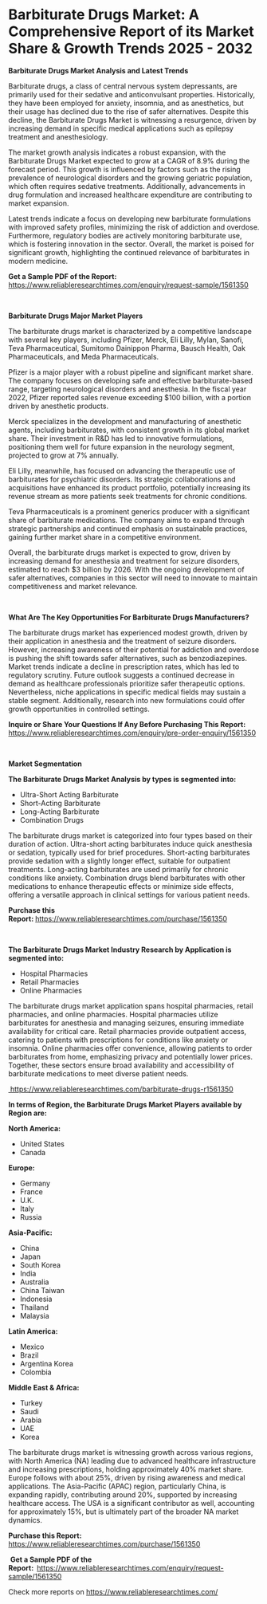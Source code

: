 <p><h1>Barbiturate Drugs Market: A Comprehensive Report of its Market Share & Growth Trends 2025 - 2032</h1></p><p><strong>Barbiturate Drugs Market Analysis and Latest Trends</strong></p>
<p><p>Barbiturate drugs, a class of central nervous system depressants, are primarily used for their sedative and anticonvulsant properties. Historically, they have been employed for anxiety, insomnia, and as anesthetics, but their usage has declined due to the rise of safer alternatives. Despite this decline, the Barbiturate Drugs Market is witnessing a resurgence, driven by increasing demand in specific medical applications such as epilepsy treatment and anesthesiology.</p><p>The market growth analysis indicates a robust expansion, with the Barbiturate Drugs Market expected to grow at a CAGR of 8.9% during the forecast period. This growth is influenced by factors such as the rising prevalence of neurological disorders and the growing geriatric population, which often requires sedative treatments. Additionally, advancements in drug formulation and increased healthcare expenditure are contributing to market expansion.</p><p>Latest trends indicate a focus on developing new barbiturate formulations with improved safety profiles, minimizing the risk of addiction and overdose. Furthermore, regulatory bodies are actively monitoring barbiturate use, which is fostering innovation in the sector. Overall, the market is poised for significant growth, highlighting the continued relevance of barbiturates in modern medicine.</p></p>
<p><strong>Get a Sample PDF of the Report:&nbsp;</strong> <a href="https://www.reliableresearchtimes.com/enquiry/request-sample/1561350?utm_campaign=2196&utm_medium=2&utm_source=Github&utm_content=ia&utm_term=08032025&utm_id=barbiturate-drugs">https://www.reliableresearchtimes.com/enquiry/request-sample/1561350</a></p>
<p>&nbsp;</p>
<p><strong>Barbiturate Drugs Major Market Players</strong></p>
<p><p>The barbiturate drugs market is characterized by a competitive landscape with several key players, including Pfizer, Merck, Eli Lilly, Mylan, Sanofi, Teva Pharmaceutical, Sumitomo Dainippon Pharma, Bausch Health, Oak Pharmaceuticals, and Meda Pharmaceuticals. </p><p>Pfizer is a major player with a robust pipeline and significant market share. The company focuses on developing safe and effective barbiturate-based range, targeting neurological disorders and anesthesia. In the fiscal year 2022, Pfizer reported sales revenue exceeding $100 billion, with a portion driven by anesthetic products.</p><p>Merck specializes in the development and manufacturing of anesthetic agents, including barbiturates, with consistent growth in its global market share. Their investment in R&D has led to innovative formulations, positioning them well for future expansion in the neurology segment, projected to grow at 7% annually.</p><p>Eli Lilly, meanwhile, has focused on advancing the therapeutic use of barbiturates for psychiatric disorders. Its strategic collaborations and acquisitions have enhanced its product portfolio, potentially increasing its revenue stream as more patients seek treatments for chronic conditions.</p><p>Teva Pharmaceuticals is a prominent generics producer with a significant share of barbiturate medications. The company aims to expand through strategic partnerships and continued emphasis on sustainable practices, gaining further market share in a competitive environment.</p><p>Overall, the barbiturate drugs market is expected to grow, driven by increasing demand for anesthesia and treatment for seizure disorders, estimated to reach $3 billion by 2026. With the ongoing development of safer alternatives, companies in this sector will need to innovate to maintain competitiveness and market relevance.</p></p>
<p>&nbsp;</p>
<p><strong>What Are The Key Opportunities For Barbiturate Drugs Manufacturers?</strong></p>
<p><p>The barbiturate drugs market has experienced modest growth, driven by their application in anesthesia and the treatment of seizure disorders. However, increasing awareness of their potential for addiction and overdose is pushing the shift towards safer alternatives, such as benzodiazepines. Market trends indicate a decline in prescription rates, which has led to regulatory scrutiny. Future outlook suggests a continued decrease in demand as healthcare professionals prioritize safer therapeutic options. Nevertheless, niche applications in specific medical fields may sustain a stable segment. Additionally, research into new formulations could offer growth opportunities in controlled settings.</p></p>
<p><strong>Inquire or Share Your Questions If Any Before Purchasing This Report:</strong> <a href="https://www.reliableresearchtimes.com/enquiry/pre-order-enquiry/1561350?utm_campaign=2196&utm_medium=2&utm_source=Github&utm_content=ia&utm_term=08032025&utm_id=barbiturate-drugs">https://www.reliableresearchtimes.com/enquiry/pre-order-enquiry/1561350</a></p>
<p>&nbsp;</p>
<p><strong>Market Segmentation</strong></p>
<p><strong>The Barbiturate Drugs Market Analysis by types is segmented into:</strong></p>
<p><ul><li>Ultra-Short Acting Barbiturate</li><li>Short-Acting Barbiturate</li><li>Long-Acting Barbiturate</li><li>Combination Drugs</li></ul></p>
<p><p>The barbiturate drugs market is categorized into four types based on their duration of action. Ultra-short acting barbiturates induce quick anesthesia or sedation, typically used for brief procedures. Short-acting barbiturates provide sedation with a slightly longer effect, suitable for outpatient treatments. Long-acting barbiturates are used primarily for chronic conditions like anxiety. Combination drugs blend barbiturates with other medications to enhance therapeutic effects or minimize side effects, offering a versatile approach in clinical settings for various patient needs.</p></p>
<p><strong>Purchase this Report:&nbsp;</strong><a href="https://www.reliableresearchtimes.com/purchase/1561350?utm_campaign=2196&utm_medium=2&utm_source=Github&utm_content=ia&utm_term=08032025&utm_id=barbiturate-drugs">https://www.reliableresearchtimes.com/purchase/1561350</a></p>
<p>&nbsp;</p>
<p><strong>The Barbiturate Drugs Market Industry Research by Application is segmented into:</strong></p>
<p><ul><li>Hospital Pharmacies</li><li>Retail Pharmacies</li><li>Online Pharmacies</li></ul></p>
<p><p>The barbiturate drugs market application spans hospital pharmacies, retail pharmacies, and online pharmacies. Hospital pharmacies utilize barbiturates for anesthesia and managing seizures, ensuring immediate availability for critical care. Retail pharmacies provide outpatient access, catering to patients with prescriptions for conditions like anxiety or insomnia. Online pharmacies offer convenience, allowing patients to order barbiturates from home, emphasizing privacy and potentially lower prices. Together, these sectors ensure broad availability and accessibility of barbiturate medications to meet diverse patient needs.</p></p>
<p><a href="https://www.reliableresearchtimes.com/barbiturate-drugs-r1561350?utm_campaign=2196&utm_medium=2&utm_source=Github&utm_content=ia&utm_term=08032025&utm_id=barbiturate-drugs">&nbsp;https://www.reliableresearchtimes.com/barbiturate-drugs-r1561350</a></p>
<p><strong>In terms of Region, the Barbiturate Drugs Market Players available by Region are:</strong></p>
<p>
    <p> <strong> North America: </strong>
        <ul>
            <li>United States</li>
            <li>Canada</li>
        </ul>
        </p> 
    <p> <strong> Europe: </strong>
        <ul>
            <li>Germany</li>
            <li>France</li>
            <li>U.K.</li>
            <li>Italy</li>
            <li>Russia</li>
        </ul>
        </p> 
    <p> <strong> Asia-Pacific: </strong>
        <ul>
            <li>China</li>
            <li>Japan</li>
            <li>South Korea</li>
            <li>India</li>
            <li>Australia</li>
            <li>China Taiwan</li>
            <li>Indonesia</li>
            <li>Thailand</li>
            <li>Malaysia</li>
        </ul>
        </p> 
    <p> <strong> Latin America: </strong>
        <ul>
            <li>Mexico</li>
            <li>Brazil</li>
            <li>Argentina Korea</li>
            <li>Colombia</li>
        </ul>
        </p> 
    <p> <strong> Middle East & Africa: </strong>
        <ul>
            <li>Turkey</li>
            <li>Saudi</li>
            <li>Arabia</li>
            <li>UAE</li>
            <li>Korea</li>
        </ul>
    </p>
    </p>
<p><p>The barbiturate drugs market is witnessing growth across various regions, with North America (NA) leading due to advanced healthcare infrastructure and increasing prescriptions, holding approximately 40% market share. Europe follows with about 25%, driven by rising awareness and medical applications. The Asia-Pacific (APAC) region, particularly China, is expanding rapidly, contributing around 20%, supported by increasing healthcare access. The USA is a significant contributor as well, accounting for approximately 15%, but is ultimately part of the broader NA market dynamics.</p></p>
<p><strong>Purchase this Report: </strong><a href="https://www.reliableresearchtimes.com/purchase/1561350?utm_campaign=2196&utm_medium=2&utm_source=Github&utm_content=ia&utm_term=08032025&utm_id=barbiturate-drugs">https://www.reliableresearchtimes.com/purchase/1561350</a></p>
<p>&nbsp;<strong>Get a Sample PDF of the Report:&nbsp;&nbsp;</strong><a href="https://www.reliableresearchtimes.com/enquiry/request-sample/1561350?utm_campaign=2196&utm_medium=2&utm_source=Github&utm_content=ia&utm_term=08032025&utm_id=barbiturate-drugs">https://www.reliableresearchtimes.com/enquiry/request-sample/1561350</a></p>
<p><strong></strong></p>
<p>Check more reports on <a href="https://www.reliableresearchtimes.com/?utm_campaign=2196&utm_medium=2&utm_source=Github&utm_content=ia&utm_term=08032025&utm_id=barbiturate-drugs">https://www.reliableresearchtimes.com/</a></p>